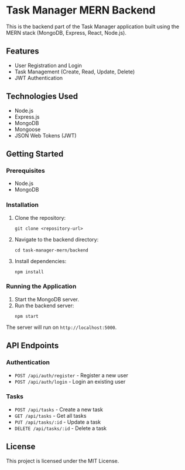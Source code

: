 # Task Manager MERN Backend

This is the backend part of the Task Manager application built using the MERN stack (MongoDB, Express, React, Node.js). 

## Features

- User Registration and Login
- Task Management (Create, Read, Update, Delete)
- JWT Authentication

## Technologies Used

- Node.js
- Express.js
- MongoDB
- Mongoose
- JSON Web Tokens (JWT)

## Getting Started

### Prerequisites

- Node.js
- MongoDB

### Installation

1. Clone the repository:
   ```
   git clone <repository-url>
   ```

2. Navigate to the backend directory:
   ```
   cd task-manager-mern/backend
   ```

3. Install dependencies:
   ```
   npm install
   ```

### Running the Application

1. Start the MongoDB server.
2. Run the backend server:
   ```
   npm start
   ```

The server will run on `http://localhost:5000`.

## API Endpoints

### Authentication

- `POST /api/auth/register` - Register a new user
- `POST /api/auth/login` - Login an existing user

### Tasks

- `POST /api/tasks` - Create a new task
- `GET /api/tasks` - Get all tasks
- `PUT /api/tasks/:id` - Update a task
- `DELETE /api/tasks/:id` - Delete a task

## License

This project is licensed under the MIT License.